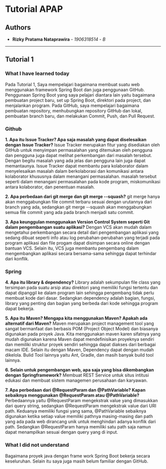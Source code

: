 # Tutorial APAP
## Authors
* **Rizky Pratama Nataprawira** - *1906318514* - *B*

---

## Tutorial 1
### What I have learned today
Pada Tutorial 1, Saya mempelajari bagaimana membuat suatu web menggunakan framework Spring Boot dan juga penggunaan GitHub. Penggunaan Spring Boot yang saya pelajari diantara lain yaitu bagaimana pembuatan project baru, set up Spring Boot, direktori pada project, dan menjalankan program. Pada GitHub, saya mempelajari bagaimana pembuatan repository, menhubungkan repository GitHub dan lokal, pembuatan branch baru, dan melakukan Commit, Push, dan Pull Request.

### Github
**1. Apa itu Issue Tracker? Apa saja masalah yang dapat diselesaikan dengan Issue Tracker?**
Issue Tracker merupakan fitur yang disediakan oleh GitHub untuk menyimpan permasalahan yang ditemukan oleh pengguna dan pengguna juga dapat melihat perkembangan dari masalah tersebut. Dengan begitu masalah yang ada jelas dan pengguna lain juga dapat memantaunya. Issue Tracker dapat membantu para kolaborator dalam menyelesaikan masalah dalam berkolaborasi dan komunikasi antara kolaborator khususnya dalam menangani permasalahan. masalah tersebut seperti dalam menangani permasalahan pada kode program, miskomunikasi antara kolaborator, dan penentuan masalah.

**2. Apa perbedaan dari git merge dan git merge --squash?**
git merge hanya akan menggabungkan file commit terbaru sesuai dengan urutannya dari branch yang ada, sedangkan git merge --squash akan menggabungkan semua file commit yang ada pada branch menjadi satu commit.

**3. Apa keunggulan menggunakan Version Control System seperti Git dalam pengembangan suatu aplikasi?**
Dengan VCS akan mudah dalam mengetahui perkembangan secara detail dari pengembangan aplikasi yang sedang dibuat seperti info atau log perubahan-perubahan yang terjadi pada program aplikasi dan file progam dapat disimpan secara online dengan bantuan VCS. Selain itu, VCS juga membantu pengembang dalam mengembangkan aplikasi secara bersama-sama sehingga dapat terhindar dari konflik.

### Spring
**4. Apa itu library & dependency?**
Library adalah sekumpulan file class yang tersimpan pada suatu arsip atau direktori yang memiliki fungsi tertentu dan dapat dipanggil ke dalam program lain sehingga pengembang tidak perlu membuat kode dari dasar. Sedangkan dependency adalah bagian, fungsi, library yang penting dan bagian yang berbeda dari kode sehingga program dapat bekerja. 

**5. Apa itu Maven? Mengapa kita menggunakan Maven? Apakah ada alternatif dari Maven?**
Maven merupakan project management tool yang sangat bermanfaat dan berbasis POM (Project Object Model) dan biasanya digunakan pada proyek Java. Kita menggunakan maven karen sifatnya yang mudah digunakan karena Maven dapat mendefinisikan proyeknya sendiri dan memiliki struktur proyek sendiri sehingga dapat diakses dari berbagai macam IDE. Selain itu dengan Maven, Dependency dapat dengan mudah dikelola. Bulid Tool lainnya yaitu Ant, Gradle, dan masih banyak build tool lainnya.

**6. Selain untuk pengembangan web, apa saja yang bisa dikembangkan dengan Springframework?**
Membuat REST Service untuk situs intitusi edukasi dan membuat sistem managemen perusahaan dan karyawan.

**7. Apa perbedaan dari @RequestParam dan @PathVariable? Kapan sebaiknya menggunakan @RequestParam atau @PathVariable?**
Perbedaannya yaitu @RequestParam mengekstrak value yang dimasukkan dari query string, sedangkan @RequestParam mengekstrak value dari URI path. Keduanya memiliki fungsi yang sama, @PathVariable sebaiknya digunakan ketika setiap value memiliki pathnya masing-masing dan path yang ada pada web dirancang unik untuk menghindari adanya konflik dari path. Sedangkan @RequestParam hanya memiliki satu path saja namun dapat menampilkan sesuai dengan query yang di input.

### What I did not understand
Bagaimana proyek java dengan frame work Spring Boot bekerja secara keseluruhan. Selain itu saya juga masih belum familiar dengan GitHub.

